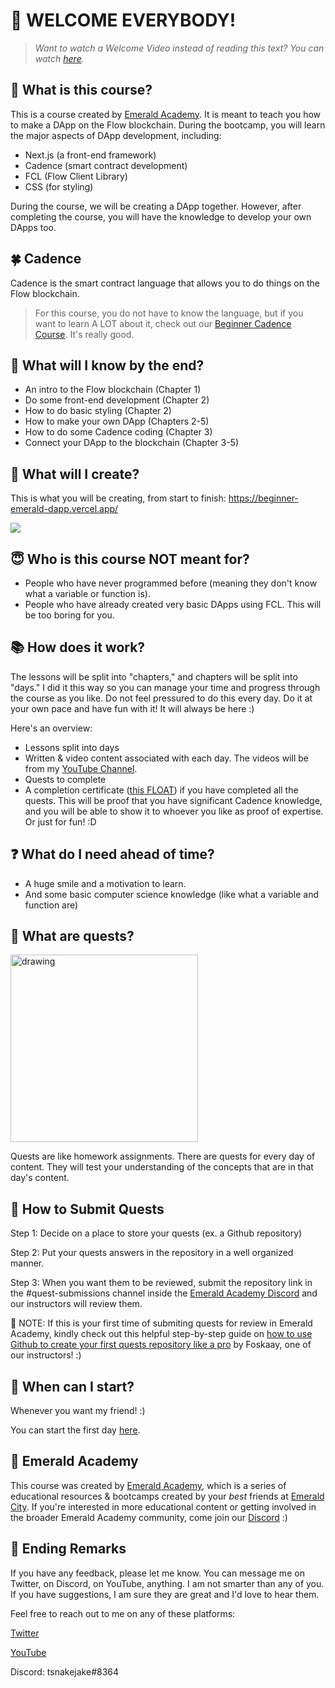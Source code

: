 # 👋 WELCOME EVERYBODY!

> *Want to watch a Welcome Video instead of reading this text? You can watch <a href="" target="_blank">here</a>.*

## 📖 What is this course?

This is a course created by <a href="https://academy.ecdao.org" target="_blank">Emerald Academy</a>. It is meant to teach you how to make a DApp on the Flow blockchain. During the bootcamp, you will learn the major aspects of DApp development, including:
- Next.js (a front-end framework)
- Cadence (smart contract development)
- FCL (Flow Client Library)
- CSS (for styling)

During the course, we will be creating a DApp together. However, after completing the course, you will have the knowledge to develop your own DApps too.

## 🍀 Cadence

Cadence is the smart contract language that allows you to do things on the Flow blockchain. 

> For this course, you do not have to know the language, but if you want to learn A LOT about it, check out our <a href="https://github.com/emerald-dao/beginner-cadence-course/">Beginner Cadence Course</a>. It's really good.

## 🚀 What will I know by the end?

- An intro to the Flow blockchain (Chapter 1)
- Do some front-end development (Chapter 2)
- How to do basic styling (Chapter 2)
- How to make your own DApp (Chapters 2-5)
- How to do some Cadence coding (Chapter 3)
- Connect your DApp to the blockchain (Chapter 3-5)

## 🔖 What will I create?

This is what you will be creating, from start to finish: https://beginner-emerald-dapp.vercel.app/

<img src="./images/final-dapp.png" />

## 😇 Who is this course NOT meant for?

- People who have never programmed before (meaning they don't know what a variable or function is).
- People who have already created very basic DApps using FCL. This will be too boring for you.

## 📚 How does it work?

The lessons will be split into "chapters," and chapters will be split into "days." I did it this way so you can manage your time and progress through the course as you like. Do not feel pressured to do this every day. Do it at your own pace and have fun with it! It will always be here :)

Here's an overview:
- Lessons split into days
- Written & video content associated with each day. The videos will be from my [YouTube Channel](https://www.youtube.com/channel/UCf6DzMRwj7SJ3nPrZqd5hHw).
- Quests to complete
- A completion certificate (<a href="https://floats.city/jacob.find/event/701829091">this FLOAT</a>) if you have completed all the quests. This will be proof that you have significant Cadence knowledge, and you will be able to show it to whoever you like as proof of expertise. Or just for fun! :D

## ❓ What do I need ahead of time?

- A huge smile and a motivation to learn.
- And some basic computer science knowledge (like what a variable and function are)

## 📁 What are quests?

<img src="./images/quests.png" alt="drawing" width="300"/>

Quests are like homework assignments. There are quests for every day of content. They will test your understanding of the concepts that are in that day's content. 

## 🙋 How to Submit Quests

Step 1: Decide on a place to store your quests (ex. a Github repository) 

Step 2: Put your quests answers in the repository in a well organized manner.

Step 3: When you want them to be reviewed, submit the repository link in the #quest-submissions channel inside the [Emerald Academy Discord](https://discord.gg/wjA875sMjV) and our instructors will review them. 

🙋 NOTE: If this is your first time of submiting quests for review in Emerald Academy, kindly check out this helpful step-by-step guide on [how to use Github to create your first quests repository like a pro](https://github.com/SolomonFoskaay/Github-Tutorial-How-To-Use-Github-Like-A-Pro-Developer/blob/main/Ep1.md) by Foskaay, one of our instructors! :)

## 🚗 When can I start?

Whenever you want my friend! :)

You can start the first day [here](https://github.com/emerald-dao/beginner-dapp-course/tree/main/chapter1.0/day1).

## 💚 Emerald Academy

This course was created by <a href="https://academy.ecdao.org" target="_blank">Emerald Academy</a>, which is a series of educational resources & bootcamps created by your *best* friends at <a href="https://ecdao.org/" target="_blank">Emerald City</a>. If you're interested in more educational content or getting involved in the broader Emerald Academy community, come join our <a href="https://discord.gg/wjA875sMjV" target="_blank">Discord</a> :)

## 🏁 Ending Remarks

If you have any feedback, please let me know. You can message me on Twitter, on Discord, on YouTube, anything. I am not smarter than any of you. If you have suggestions, I am sure they are great and I'd love to hear them.

Feel free to reach out to me on any of these platforms:

[Twitter](https://twitter.com/jacobmtucker)

[YouTube](https://www.youtube.com/channel/UCf6DzMRwj7SJ3nPrZqd5hHw)

Discord: tsnakejake#8364
